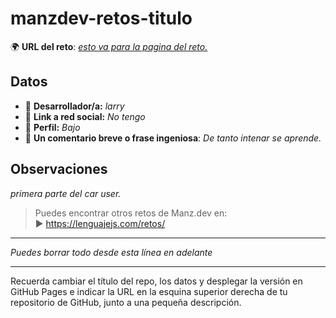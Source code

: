 # manzdev-retos-titulo

🌍 **URL del reto**: *[esto va para la pagina del reto.](https://larry1sf.github.io/pratica/)*

## Datos

- 🦄 **Desarrollador/a:** _larry_
- 🐇 **Link a red social:** _No tengo_
- 🦾 **Perfil:** _Bajo_
- 💬 **Un comentario breve o frase ingeniosa**: _De tanto intenar se aprende._

## Observaciones

_primera parte del car user._

> Puedes encontrar otros retos de Manz.dev en: <br>▶ https://lenguajejs.com/retos/

---

_Puedes borrar todo desde esta línea en adelante_

---

Recuerda cambiar el título del repo, los datos y desplegar la versión en GitHub Pages e indicar la URL en la esquina superior derecha de tu repositorio de GitHub, junto a una pequeña descripción.
